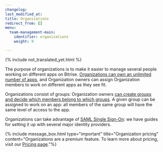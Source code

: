 ```yaml
---
changelog: 
last_modified_at: 
title: Organizations
redirect_from: []
menu:
  team-management-main:
    identifier: organizations
    weight: 9

---
```

{% include not_translated_yet.html %}

The purpose of organizations is to make it easier to manage several people working on different apps on Bitrise. [Organizations can own an unlimited number of apps](/jp/team-management/organizations/managing-apps/), and Organization owners can assign Organization members to work on different apps as they see fit.

Organizations consist of groups: Organization owners [can create groups and decide which members belong to which groups](/jp/team-management/organizations/members-organizations/). A given group can be assigned to work on an app: all members of the same group will have the same level of access to the app.

Organizations can take advantage of [SAML Single Sign-On](/jp/team-management/organizations/saml-sso-in-organizations/): we have guides for setting it up with several major identity providers.

{% include message_box.html type="important" title="Organization pricing" content="Organizations are a premium feature. To learn more about pricing, visit our [Pricing page](www.bitrise.io/pricing/)."%}